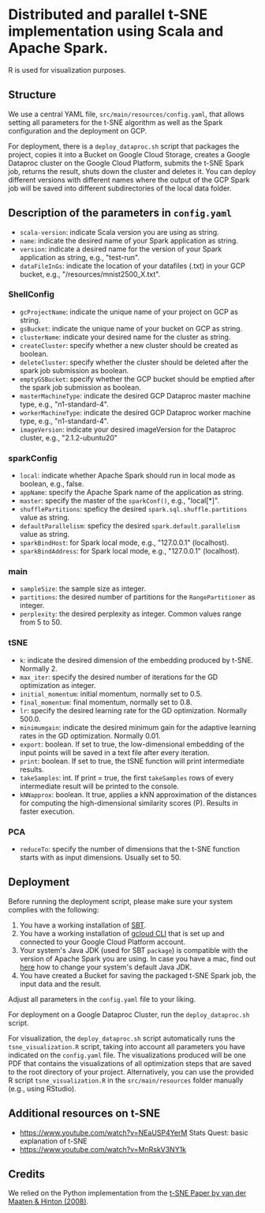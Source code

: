 # Distributed and parallel t-SNE implementation using Scala and Apache Spark.
R is used for visualization purposes.

## Structure
We use a central YAML file, `src/main/resources/config.yaml`, that allows setting all parameters for the t-SNE algorithm as well as the Spark configuration and the deployment on GCP.

For deployment, there is a `deploy_dataproc.sh` script that packages the project, copies it into a Bucket on Google Cloud Storage, creates a Google Dataproc cluster on the Google Cloud Platform, submits the t-SNE Spark job, returns the result, shuts down the cluster and deletes it.
You can deploy different versions with different names where the output of the GCP Spark job will be saved into different subdirectories of the local data folder.

## Description of the parameters in `config.yaml`
- `scala-version`: indicate Scala version you are using as string.
- `name`: indicate the desired name of your Spark application as string.
- `version`: indicate a desired name for the version of your Spark application as string, e.g., "test-run".
- `dataFileInGs`: indicate the location of your datafiles (.txt) in your GCP bucket, e.g., "/resources/mnist2500_X.txt".

### ShellConfig
- `gcProjectName`: indicate the unique name of your project on GCP as string.
- `gsBucket`: indicate the unique name of your bucket on GCP as string.
- `clusterName`: indicate your desired name for the cluster as string.
- `createCluster`: specify whether a new cluster should be created as boolean.
- `deleteCluster`: specify whether the cluster should be deleted after the spark job submission as boolean.
- `emptyGSBucket`: specify whether the GCP bucket should be emptied after the spark job submission as boolean.
- `masterMachineType`: indicate the desired GCP Dataproc master machine type, e.g., "n1-standard-4".
- `workerMachineType`: indicate the desired GCP Dataproc worker machine type, e.g., "n1-standard-4".
- `imageVersion`: indicate your desired imageVersion for the Dataproc cluster, e.g., "2.1.2-ubuntu20"

### sparkConfig
- `local`: indicate whether Apache Spark should run in local mode as boolean, e.g., false.
- `appName`: specify the Apache Spark name of the application as string.
- `master`: specify the master of the `sparkConf()`, e.g., "local[*]".
- `shufflePartitions`: speficy the desired `spark.sql.shuffle.partitions` value as string.
- `defaultParallelism`: speficy the desired `spark.default.parallelism` value as string.
- `sparkBindHost`: for Spark local mode, e.g., "127.0.0.1" (localhost).
- `sparkBindAddress`: for Spark local mode, e.g., "127.0.0.1" (localhost).

### main
- `sampleSize`: the sample size as integer.
- `partitions`: the desired number of partitions for the `RangePartitioner` as integer.
- `perplexity`: the desired perplexity as integer. Common values range from 5 to 50.

### tSNE
- `k`: indicate the desired dimension of the embedding produced by t-SNE. Normally 2.
- `max_iter`: specify the desired number of iterations for the GD optimization as integer.
- `initial_momentum`: initial momentum, normally set to 0.5.
- `final_momentum`: final momentum, normally set to 0.8.
- `lr`: specify the desired learning rate for the GD optimization. Normally 500.0.
- `minimumgain`: indicate the desired minimum gain for the adaptive learning rates in the GD optimization. Normally 0.01.
- `export`: boolean. If set to true, the low-dimensional embedding of the input points will be saved in a text file after every iteration.
- `print`: boolean. If set to true, the tSNE function will print intermediate results.
- `takeSamples`: int. If print = true, the first `takeSamples` rows of every intermediate result will be printed to the console.
- `kNNapprox`: boolean. It true, applies a kNN approximation of the distances for computing the high-dimensional similarity scores (P). Results in faster execution.


### PCA
- `reduceTo`: specify the number of dimensions that the t-SNE function starts with as input dimensions. Usually set to 50.

## Deployment

Before running the deployment script, please make sure your system complies with the following:
1. You have a working installation of [SBT](https://www.scala-sbt.org/).
2. You have a working installation of [gcloud CLI](https://cloud.google.com/sdk/docs/install) that is set up and connected to your Google Cloud Platform account.
3. Your system's Java JDK (used for SBT `package`) is compatible with the version of Apache Spark you are using. In case you have a mac, find out [here](https://stackoverflow.com/questions/21964709/how-to-set-or-change-the-default-java-jdk-version-on-macos) how to change your system's default Java JDK.
4. You have created a Bucket for saving the packaged t-SNE Spark job, the input data and the result.

Adjust all parameters in the `config.yaml` file to your liking.

For deployment on a Google Dataproc Cluster, run the `deploy_dataproc.sh` script.

For visualization, the `deploy_dataproc.sh` script automatically runs the `tsne_visualization.R` script, taking into account all parameters you have indicated on the `config.yaml` file. The visualizations produced will be one PDF that contains the visualizations of all optimization steps that are saved to the root directory of your project. Alternatively, you can use the provided R script `tsne_visualization.R` in the `src/main/resources` folder manually (e.g., using RStudio).

## Additional resources on t-SNE
- https://www.youtube.com/watch?v=NEaUSP4YerM Stats Quest: basic explanation of t-SNE
- https://www.youtube.com/watch?v=MnRskV3NY1k


## Credits
We relied on the Python implementation from the [t-SNE Paper by van der Maaten & Hinton (2008)](https://jmlr.org/papers/volume9/vandermaaten08a/vandermaaten08a.pdf).

   
